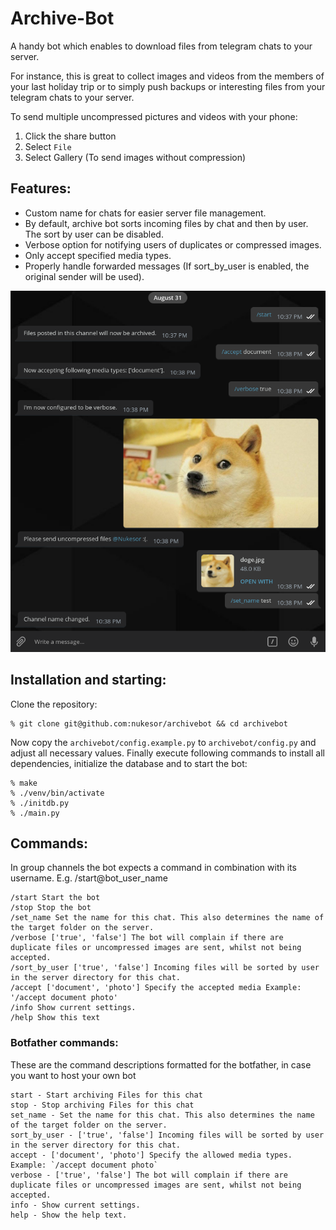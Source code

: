 # Archive-Bot

A handy bot which enables to download files from telegram chats to your server.

For instance, this is great to collect images and videos from the members of your last holiday trip or to simply push backups or interesting files from your telegram chats to your server.

To send multiple uncompressed pictures and videos with your phone:
1. Click the share button
2. Select `File`
3. Select Gallery (To send images without compression)

## Features:

- Custom name for chats for easier server file management.
- By default, archive bot sorts incoming files by chat and then by user. The sort by user can be disabled.
- Verbose option for notifying users of duplicates or compressed images.
- Only accept specified media types.
- Properly handle forwarded messages (If sort_by_user is enabled, the original sender will be used).

<p align="center">
    <img src="https://raw.githubusercontent.com/Nukesor/images/master/archivebot_example.png">
</p>

## Installation and starting:

Clone the repository: 

    % git clone git@github.com:nukesor/archivebot && cd archivebot

Now copy the `archivebot/config.example.py` to `archivebot/config.py` and adjust all necessary values.
Finally execute following commands to install all dependencies, initialize the database and to start the bot:

    % make
    % ./venv/bin/activate
    % ./initdb.py
    % ./main.py

## Commands:
In group channels the bot expects a command in combination with its username.
E.g. /start@bot_user_name

    /start Start the bot
    /stop Stop the bot
    /set_name Set the name for this chat. This also determines the name of the target folder on the server.
    /verbose ['true', 'false'] The bot will complain if there are duplicate files or uncompressed images are sent, whilst not being accepted.
    /sort_by_user ['true', 'false'] Incoming files will be sorted by user in the server directory for this chat.
    /accept ['document', 'photo'] Specify the accepted media Example: '/accept document photo'
    /info Show current settings.
    /help Show this text


### Botfather commands:
These are the command descriptions formatted for the botfather, in case you want to host your own bot

    start - Start archiving Files for this chat
    stop - Stop archiving Files for this chat
    set_name - Set the name for this chat. This also determines the name of the target folder on the server.
    sort_by_user - ['true', 'false'] Incoming files will be sorted by user in the server directory for this chat.
    accept - ['document', 'photo'] Specify the allowed media types. Example: `/accept document photo`
    verbose - ['true', 'false'] The bot will complain if there are duplicate files or uncompressed images are sent, whilst not being accepted.
    info - Show current settings.
    help - Show the help text.
